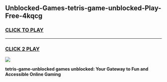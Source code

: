 
## Unblocked-Games-tetris-game-unblocked-Play-Free-4kqcg
<h3>
<a href="https://premium76.site?title=tetris-game-unblocked&ref=19M">CLICK TO PLAY</a></h3>
<hr>

<h3>
<a href="https://premium76.site?title=tetris-game-unblocked&ref=19M">CLICK 2 PLAY</a>
  
</h3>

<a href="https://premium76.site?title=tetris-game-unblocked&ref=19M"><img src="https://clearcache.store/games.png"></a>


**tetris-game-unblocked games unblocked: Your Gateway to Fun and Accessible Online Gaming**
